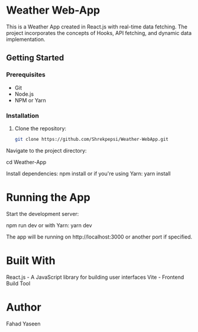# Weather Web-App

This is a Weather App created in React.js with real-time data fetching. The project incorporates the concepts of Hooks, API fetching, and dynamic data implementation.

## Getting Started

### Prerequisites

- Git
- Node.js
- NPM or Yarn

### Installation

1. Clone the repository:
   ```bash
   git clone https://github.com/Shrekpepsi/Weather-WebApp.git
   
Navigate to the project directory:

cd Weather-App

Install dependencies:
npm install
or if you're using Yarn:
yarn install

# Running the App

Start the development server:

npm run dev
or with Yarn:
yarn dev

The app will be running on http://localhost:3000 or another port if specified.

# Built With
React.js - A JavaScript library for building user interfaces
Vite - Frontend Build Tool

# Author
Fahad Yaseen

